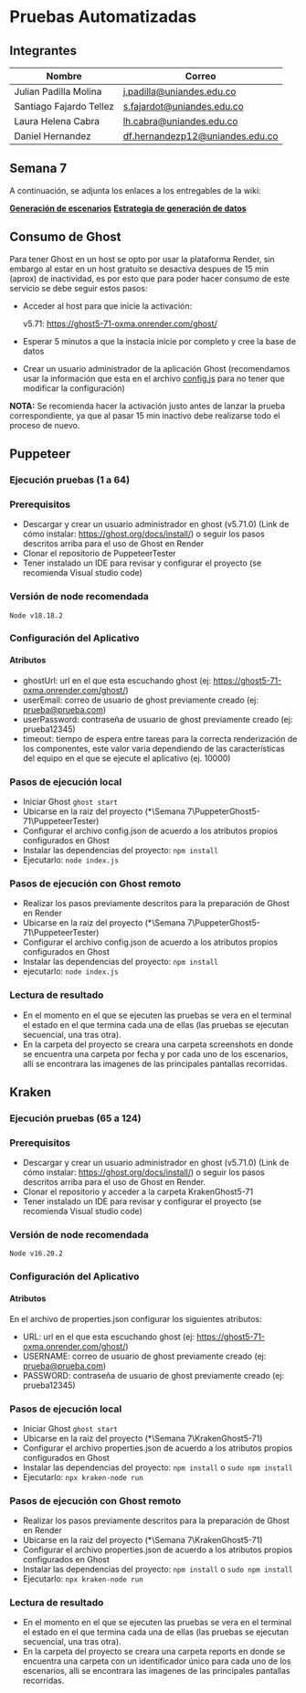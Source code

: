 # Pruebas Automatizadas

## Integrantes

|Nombre                   |Correo                      |
|-------------------------|----------------------------|
|Julian Padilla Molina    |j.padilla@uniandes.edu.co   |
|Santiago Fajardo Tellez  |s.fajardot@uniandes.edu.co  |
|Laura Helena Cabra       |lh.cabra@uniandes.edu.co   |
|Daniel Hernandez         |df.hernandezp12@uniandes.edu.co  |

## Semana 7

A continuación, se adjunta los enlaces a los entregables de la wiki:

[**Generación de escenarios**](https://github.com/JulianP911/Pruebas-Automatizadas/wiki/Generaci%C3%B3n-124-escenarios)
[**Estrategia de generación de datos**](https://github.com/JulianP911/Pruebas-Automatizadas/wiki/Estrategia-de-generaci%C3%B3n-de-datos)

## Consumo de Ghost 
Para tener Ghost en un host se opto por usar la plataforma Render, sin embargo al estar en un host gratuito se desactiva despues de 15 min (aprox) de inactividad, es por esto que para poder hacer consumo de este servicio se debe seguir estos pasos:

- Acceder al host para que inicie la activación:

  v5.71: https://ghost5-71-oxma.onrender.com/ghost/
  
- Esperar 5 minutos a que la instacia inicie por completo y cree la base de datos
- Crear un usuario administrador de la aplicación Ghost (recomendamos usar la información que esta en el archivo [config.js](https://github.com/JulianP911/Pruebas-Automatizadas/blob/main/Semana%206/PuppeteerGhost5-71/PuppeteerTester/config.json) para no tener que modificar la configuración)
  
**NOTA:** Se recomienda hacer la activación justo antes de lanzar la prueba correspondiente, ya que al pasar 15 min inactivo debe realizarse todo el proceso de nuevo.

## Puppeteer

### Ejecución pruebas (1 a 64)

### Prerequisitos

- Descargar y crear un usuario administrador en ghost (v5.71.0) (Link de cómo instalar: https://ghost.org/docs/install/) o seguir los pasos descritos arriba para el uso de Ghost en Render
- Clonar el repositorio de PuppeteerTester
- Tener instalado un IDE para revisar y configurar el proyecto (se recomienda Visual studio code)

### Versión de node recomendada

`Node v18.18.2`

### Configuración del Aplicativo

#### Atributos
- ghostUrl: url en el que esta escuchando ghost (ej: https://ghost5-71-oxma.onrender.com/ghost/)
- userEmail: correo de usuario de ghost previamente creado (ej: prueba@prueba.com)
- userPassword: contraseña de usuario de ghost previamente creado (ej: prueba12345)
- timeout: tiempo de espera entre tareas para la correcta renderización de los componentes, este valor varia dependiendo de las características del equipo en el que se ejecute el aplicativo (ej. 10000)

### Pasos de ejecución local
- Iniciar Ghost
`ghost start`
- Ubicarse en la raiz del proyecto (*\Semana 7\PuppeterGhost5-71\PuppeteerTester) 
- Configurar el archivo config.json de acuerdo a los atributos propios configurados en Ghost
- Instalar las dependencias del proyecto:
`npm install`
- Ejecutarlo:
`node index.js`
  
### Pasos de ejecución con Ghost remoto
- Realizar los pasos previamente descritos para la preparación de Ghost en Render
- Ubicarse en la raiz del proyecto (*\Semana 7\PuppeterGhost5-71\PuppeteerTester) 
- Configurar el archivo config.json de acuerdo a los atributos propios configurados en Ghost
- Instalar las dependencias del proyecto:
`npm install`
- ejecutarlo:
`node index.js`

### Lectura de resultado
- En el momento en el que se ejecuten las pruebas se vera en el terminal el estado en el que termina cada una de ellas (las pruebas se ejecutan secuencial, una tras otra).
- En la carpeta del proyecto se creara una carpeta screenshots en donde se encuentra una carpeta por fecha y por cada uno de los escenarios, alli se encontrara las imagenes de las principales pantallas recorridas.

## Kraken

### Ejecución pruebas (65 a 124)

### Prerequisitos
- Descargar y crear un usuario administrador en ghost (v5.71.0) (Link de cómo instalar: https://ghost.org/docs/install/) o seguir los pasos descritos arriba para el uso de Ghost en Render.
- Clonar el repositorio y acceder a la carpeta KrakenGhost5-71
- Tener instalado un IDE para revisar y configurar el proyecto (se recomienda Visual studio code)

### Versión de node recomendada

`Node v16.20.2`

### Configuración del Aplicativo

#### Atributos

En el archivo de properties.json configurar los siguientes atributos:
- URL: url en el que esta escuchando ghost (ej: https://ghost5-71-oxma.onrender.com/ghost/)
- USERNAME: correo de usuario de ghost previamente creado (ej: prueba@prueba.com)
- PASSWORD: contraseña de usuario de ghost previamente creado (ej: prueba12345)

### Pasos de ejecución local
- Iniciar Ghost
`ghost start`
- Ubicarse en la raiz del proyecto (*\Semana 7\KrakenGhost5-71) 
- Configurar el archivo properties.json de acuerdo a los atributos propios configurados en Ghost
- Instalar las dependencias del proyecto:
`npm install` o `sudo npm install`
- Ejecutarlo:
`npx kraken-node run`

### Pasos de ejecución con Ghost remoto
- Realizar los pasos previamente descritos para la preparación de Ghost en Render
- Ubicarse en la raiz del proyecto (*\Semana 7\KrakenGhost5-71) 
- Configurar el archivo properties.json de acuerdo a los atributos propios configurados en Ghost
- Instalar las dependencias del proyecto:
`npm install` o `sudo npm install`
- Ejecutarlo:
`npx kraken-node run`

### Lectura de resultado
- En el momento en el que se ejecuten las pruebas se vera en el terminal el estado en el que termina cada una de ellas (las pruebas se ejecutan secuencial, una tras otra).
- En la carpeta del proyecto se creara una carpeta reports en donde se encuentra una carpeta con un identificador único para cada uno de los escenarios, alli se encontrara las imagenes de las principales pantallas recorridas.


